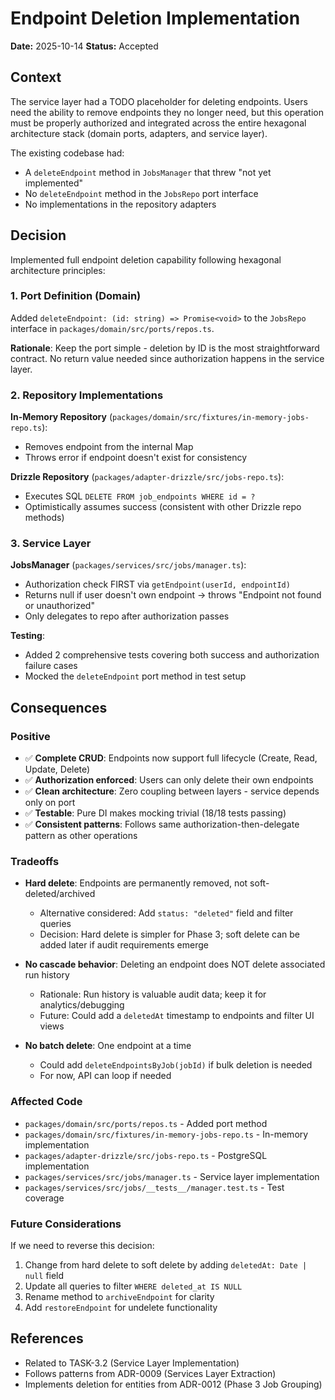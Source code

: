 # Endpoint Deletion Implementation

**Date:** 2025-10-14
**Status:** Accepted

## Context

The service layer had a TODO placeholder for deleting endpoints. Users need the ability to remove endpoints they no longer need, but this operation must be properly authorized and integrated across the entire hexagonal architecture stack (domain ports, adapters, and service layer).

The existing codebase had:
- A `deleteEndpoint` method in `JobsManager` that threw "not yet implemented"
- No `deleteEndpoint` method in the `JobsRepo` port interface
- No implementations in the repository adapters

## Decision

Implemented full endpoint deletion capability following hexagonal architecture principles:

### 1. Port Definition (Domain)
Added `deleteEndpoint: (id: string) => Promise<void>` to the `JobsRepo` interface in `packages/domain/src/ports/repos.ts`.

**Rationale**: Keep the port simple - deletion by ID is the most straightforward contract. No return value needed since authorization happens in the service layer.

### 2. Repository Implementations

**In-Memory Repository** (`packages/domain/src/fixtures/in-memory-jobs-repo.ts`):
- Removes endpoint from the internal Map
- Throws error if endpoint doesn't exist for consistency

**Drizzle Repository** (`packages/adapter-drizzle/src/jobs-repo.ts`):
- Executes SQL `DELETE FROM job_endpoints WHERE id = ?`
- Optimistically assumes success (consistent with other Drizzle repo methods)

### 3. Service Layer

**JobsManager** (`packages/services/src/jobs/manager.ts`):
- Authorization check FIRST via `getEndpoint(userId, endpointId)` 
- Returns null if user doesn't own endpoint → throws "Endpoint not found or unauthorized"
- Only delegates to repo after authorization passes

**Testing**:
- Added 2 comprehensive tests covering both success and authorization failure cases
- Mocked the `deleteEndpoint` port method in test setup

## Consequences

### Positive
- ✅ **Complete CRUD**: Endpoints now support full lifecycle (Create, Read, Update, Delete)
- ✅ **Authorization enforced**: Users can only delete their own endpoints
- ✅ **Clean architecture**: Zero coupling between layers - service depends only on port
- ✅ **Testable**: Pure DI makes mocking trivial (18/18 tests passing)
- ✅ **Consistent patterns**: Follows same authorization-then-delegate pattern as other operations

### Tradeoffs
- **Hard delete**: Endpoints are permanently removed, not soft-deleted/archived
  - Alternative considered: Add `status: "deleted"` field and filter queries
  - Decision: Hard delete is simpler for Phase 3; soft delete can be added later if audit requirements emerge
  
- **No cascade behavior**: Deleting an endpoint does NOT delete associated run history
  - Rationale: Run history is valuable audit data; keep it for analytics/debugging
  - Future: Could add a `deletedAt` timestamp to endpoints and filter UI views

- **No batch delete**: One endpoint at a time
  - Could add `deleteEndpointsByJob(jobId)` if bulk deletion is needed
  - For now, API can loop if needed

### Affected Code
- `packages/domain/src/ports/repos.ts` - Added port method
- `packages/domain/src/fixtures/in-memory-jobs-repo.ts` - In-memory implementation  
- `packages/adapter-drizzle/src/jobs-repo.ts` - PostgreSQL implementation
- `packages/services/src/jobs/manager.ts` - Service layer implementation
- `packages/services/src/jobs/__tests__/manager.test.ts` - Test coverage

### Future Considerations
If we need to reverse this decision:
1. Change from hard delete to soft delete by adding `deletedAt: Date | null` field
2. Update all queries to filter `WHERE deleted_at IS NULL`
3. Rename method to `archiveEndpoint` for clarity
4. Add `restoreEndpoint` for undelete functionality

## References
- Related to TASK-3.2 (Service Layer Implementation)
- Follows patterns from ADR-0009 (Services Layer Extraction)
- Implements deletion for entities from ADR-0012 (Phase 3 Job Grouping)
